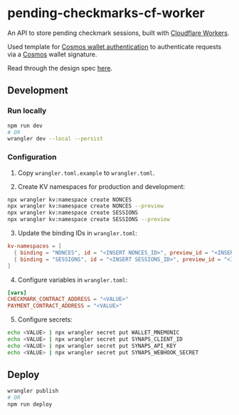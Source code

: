 # pending-checkmarks-cf-worker

An API to store pending checkmark sessions, built with [Cloudflare
Workers](https://workers.cloudflare.com/).

Used template for [Cosmos wallet
authentication](https://github.com/NoahSaso/cloudflare-worker-cosmos-auth) to
authenticate requests via a [Cosmos](https://cosmos.network) wallet signature.

Read through the design spec [here](./DESIGN.md).

## Development

### Run locally

```sh
npm run dev
# OR
wrangler dev --local --persist
```

### Configuration

1. Copy `wrangler.toml.example` to `wrangler.toml`.

2. Create KV namespaces for production and development:

```sh
npx wrangler kv:namespace create NONCES
npx wrangler kv:namespace create NONCES --preview
npx wrangler kv:namespace create SESSIONS
npx wrangler kv:namespace create SESSIONS --preview
```

3. Update the binding IDs in `wrangler.toml`:

```toml
kv-namespaces = [
  { binding = "NONCES", id = "<INSERT NONCES_ID>", preview_id = "<INSERT NONCES_PREVIEW_ID>" },
  { binding = "SESSIONS", id = "<INSERT SESSIONS_ID>", preview_id = "<INSERT SESSIONS_PREVIEW_ID>" }
]
```

4. Configure variables in `wrangler.toml`:

```toml
[vars]
CHECKMARK_CONTRACT_ADDRESS = "<VALUE>"
PAYMENT_CONTRACT_ADDRESS = "<VALUE>"
```

5. Configure secrets:

```sh
echo <VALUE> | npx wrangler secret put WALLET_MNEMONIC
echo <VALUE> | npx wrangler secret put SYNAPS_CLIENT_ID
echo <VALUE> | npx wrangler secret put SYNAPS_API_KEY
echo <VALUE> | npx wrangler secret put SYNAPS_WEBHOOK_SECRET
```

## Deploy

```sh
wrangler publish
# OR
npm run deploy
```
